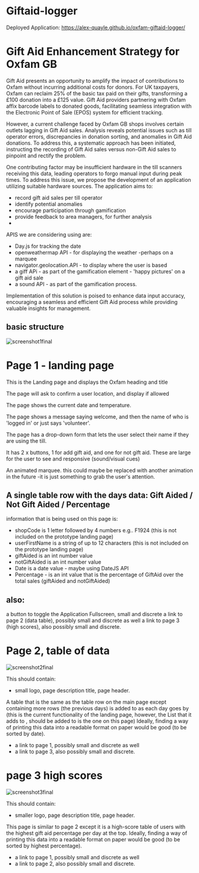 # Giftaid-logger


Deployed Application: https://alex-quayle.github.io/oxfam-giftaid-logger/

# Gift Aid Enhancement Strategy for Oxfam GB

Gift Aid presents an opportunity to amplify the impact of contributions to Oxfam without incurring additional costs for donors. For UK taxpayers, Oxfam can reclaim 25% of the basic tax paid on their gifts, transforming a £100 donation into a £125 value. Gift Aid providers partnering with Oxfam affix barcode labels to donated goods, facilitating seamless integration with the Electronic Point of Sale (EPOS) system for efficient tracking.

However, a current challenge faced by Oxfam GB shops involves certain outlets lagging in Gift Aid sales. Analysis reveals potential issues such as till operator errors, discrepancies in donation sorting, and anomalies in Gift Aid donations. To address this, a systematic approach has been initiated, instructing the recording of Gift Aid sales versus non-Gift Aid sales to pinpoint and rectify the problem.

One contributing factor may be insufficient hardware in the till scanners receiving this data, leading operators to forgo manual input during peak times. To address this issue, we propose the development of an application utilizing suitable hardware sources. The application aims to:

- record gift aid sales per till operator
- identify potential anomalies
- encourage participation through gamification
- provide feedback to area managers, for further analysis
- 
APIS we are considering using are:

- Day.js for tracking the date
- openweathermap API - for displaying the weather -perhaps on a marquee
- navigator.geolocation.API - to display where the user is based
- a giff APi - as part of the gamification element - 'happy pictures' on a gift aid sale
- a sound API - as part of the gamification process.

Implementation of this solution is poised to enhance data input accuracy, encouraging a seamless and efficient Gift Aid process while providing valuable insights for management.

## basic structure


![screenshot1final](https://github.com/Alex-Quayle/oxfam-giftaid-logger/assets/64762171/4a965318-5de3-4aaa-8644-e4a5468b8fad)


# Page 1 - landing page 

This is the Landing page and displays the Oxfam heading and title

The page will ask to confirm a user location, and display if allowed

The page shows the current date and temperature.

The page shows a message saying welcome, and then the name of who is 'logged in' or just says 'volunteer'.

The page has a drop-down form that lets the user select their name if they are using the till.

It has 2 x buttons, 1 for add gift aid, and one for not gift aid. These are large for the user to see and responsive (sound/visual cues)

An animated marquee. this could maybe be replaced with another animation in the future -it is just something to grab the user's attention.

## A single table row with the days data:  Gift Aided / Not Gift Aided / Percentage

information that is being used on this page is:

- shopCode is 1 letter followed by 4 numbers e.g.. F1924 (this is not included on the prototype landing page)
- userFirstName is a string of up to 12 characters (this is not included on the prototype landing page)
- giftAided is an int number value
- notGiftAided is an int number value
- Date is a date value - maybe using DateJS API
- Percentage - is an int value that is the percentage of GiftAid over the total sales (giftAided and notGiftAided)

## also:

a button to toggle the Application Fullscreen, small and discrete
a link to page 2 (data table), possibly small and discrete as well 
a link to page 3 (high scores), also possibly small and discrete. 
  
# Page 2, table of data 

![screenshot2final](https://github.com/Alex-Quayle/oxfam-giftaid-logger/assets/64762171/8154ba1f-d2b9-426c-ac10-ff1f10631a57)

This should contain:

- small logo, page description title, page header.

A table that is the same as the table row on the main page except containing more rows (the previous days) is added to as each day goes by
(this is the current functionality of the landing page, however, the List that it adds to , should be added to is the one on this page)
Ideally, finding a way of printing this data into a readable format on paper would be good (to be sorted by date).

- a link to page 1, possibly small and discrete as well 
- a link to page 3, also possibly small and discrete. 


# page 3 high scores

![screenshot3final](https://github.com/Alex-Quayle/oxfam-giftaid-logger/assets/64762171/c3657efb-9c45-4912-aed8-54509baef532)


This should contain:

- smaller logo, page description title, page header.

This page is similar to page 2 except it is a high-score table of users with the highest gift aid percentage per day at the top.
Ideally, finding a way of printing this data into a readable format on paper would be good (to be sorted by highest percentage).

- a link to page 1, possibly small and discrete as well 
- a link to page 2, also possibly small and discrete. 
